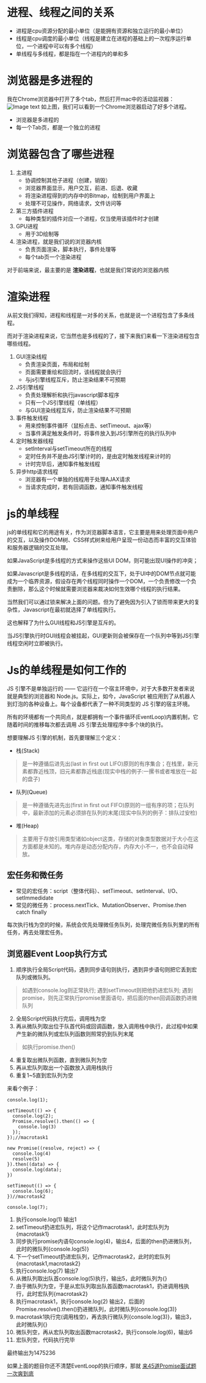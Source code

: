 # 进程、线程之间的关系

* 进程是cpu资源分配的最小单位（是能拥有资源和独立运行的最小单位）
* 线程是cpu调度的最小单位（线程是建立在进程的基础上的一次程序运行单位，一个进程中可以有多个线程）
* 单线程与多线程，都是指在一个进程内的单和多

# 浏览器是多进程的

我在Chrome浏览器中打开了多个tab，然后打开mac中的活动监视器：
![Image text](../styles/images/duojincheng.png)
如上图，我们可以看到一个Chrome浏览器启动了好多个进程。
* 浏览器是多进程的
* 每一个Tab页，都是一个独立的进程

# 浏览器包含了哪些进程

1. 主进程
    * 协调控制其他子进程（创建，销毁）
    * 浏览器界面显示，用户交互，前进、后退、收藏
    * 将渲染进程得到的内存中的Bitmap，绘制到用户界面上
    * 处理不可见操作，网络请求，文件访问等
2. 第三方插件进程
    * 每种类型的插件对应一个进程，仅当使用该插件时才创建
3. GPU进程
    * 用于3D绘制等
4. 渲染进程，就是我们说的浏览器内核
    * 负责页面渲染，脚本执行，事件处理等
    * 每个tab页一个渲染进程
    
对于前端来说，最主要的是 **渲染进程**，也就是我们常说的浏览器内核

# 渲染进程
从前文我们得知，进程和线程是一对多的关系，也就是说一个进程包含了多条线程。

而对于渲染进程来说，它当然也是多线程的了，接下来我们来看一下渲染进程包含哪些线程。

1. GUI渲染线程
    * 负责渲染页面，布局和绘制
    * 页面需要重绘和回流时，该线程就会执行
    * 与js引擎线程互斥，防止渲染结果不可预期
2. JS引擎线程
    * 负责处理解析和执行javascript脚本程序
    * 只有一个JS引擎线程（单线程）
    * 与GUI渲染线程互斥，防止渲染结果不可预期
3. 事件触发线程
    * 用来控制事件循环（鼠标点击、setTimeout、ajax等）
    * 当事件满足触发条件时，将事件放入到JS引擎所在的执行队列中
4. 定时触发器线程
    * setInterval与setTimeout所在的线程
    * 定时任务并不是由JS引擎计时的，是由定时触发线程来计时的
    * 计时完毕后，通知事件触发线程
5. 异步http请求线程
    * 浏览器有一个单独的线程用于处理AJAX请求
    * 当请求完成时，若有回调函数，通知事件触发线程

# js的单线程

js的单线程和它的用途有关，作为浏览器脚本语言，它主要是用来处理页面中用户的交互，以及操作DOM树、CSS样式树来给用户呈现一份动态而丰富的交互体验和服务器逻辑的交互处理。

如果JavaScript是多线程的方式来操作这些UI DOM，则可能出现UI操作的冲突；

如果Javascript是多线程的话，在多线程的交互下，处于UI中的DOM节点就可能成为一个临界资源，假设存在两个线程同时操作一个DOM，一个负责修改一个负责删除，那么这个时候就需要浏览器来裁决如何生效哪个线程的执行结果。

当然我们可以通过锁来解决上面的问题。但为了避免因为引入了锁而带来更大的复杂性，Javascript在最初就选择了单线程执行。

这也解释了为什么GUI线程和JS引擎是互斥的。

当JS引擎执行时GUI线程会被挂起，GUI更新则会被保存在一个队列中等到JS引擎线程空闲时立即被执行。

# Js的单线程是如何工作的

JS 引擎不是单独运行的 —— 它运行在一个宿主环境中，对于大多数开发者来说就是典型的浏览器和 Node.js。实际上，如今，JavaScript 被应用到了从机器人到灯泡的各种设备上。每个设备都代表了一种不同类型的 JS 引擎的宿主环境。

所有的环境都有一个共同点，就是都拥有一个事件循环(EventLoop)内置机制，它随着时间的推移每次都去调用 JS 引擎去处理程序中多个块的执行。

想要理解JS 引擎的机制，首先要理解三个定义：
* 栈(Stack)
> 是一种遵循后进先出(last in first out LIFO)原则的有序集合；在栈里，新元素都靠近栈顶，旧元素都靠近栈底(现实中栈的例子:一摞书或者堆放在一起的盘子)

* 队列(Queue)
> 是一种遵循先进先出(first in first out FIFO)原则的一组有序的项；在队列中，最新添加的元素必须排在队列的末尾(现实中队列的例子：排队过安检)

* 堆(Heap)
>  主要用于存放引用类型诸如object这类，存储的对象类型数据对于大小在这方面都是未知的。堆内存是动态分配内存，内存大小不一，也不会自动释放。


## 宏任务和微任务

* 常见的宏任务：script（整体代码）、setTimeout、setInterval、I/O、setImmedidate
* 常见的微任务：process.nextTick、MutationObserver、Promise.then catch finally

每次执行栈为空的时候，系统会优先处理微任务队列，处理完微任务队列里的所有任务，再去处理宏任务。

## 浏览器Event Loop执行方式

1. 顺序执行全局Script代码，遇到同步语句则执行，遇到异步语句则把它丢到宏队列或微队列。
> 如遇到console.log则正常执行;
> 遇到setTimeout则把他扔进宏队列;
> 遇到promise，则先正常执行promise里面语句，把后面的then回调函数扔进微队列
2. 全局Script代码执行完后，调用栈为空
3. 再从微队列取出位于队首代码或回调函数，放入调用栈中执行，此过程中如果产生新的微队列或宏队列函数则照常扔到队列末尾
> 如执行promise.then()
4. 重复取出微队列函数，直到微队列为空
5. 再从宏队列取出一个函数放入调用栈执行
6. 重复1~5直到宏队列为空

来看个例子：
```
console.log(1);

setTimeout(() => {
  console.log(2);
  Promise.resolve().then(() => {
    console.log(3)
  });
});//macrotask1

new Promise((resolve, reject) => {
  console.log(4)
  resolve(5)
}).then((data) => {
  console.log(data);
})

setTimeout(() => {
  console.log(6);
})//macrotask2

console.log(7);
```
1. 执行console.log(1)  输出1
2. setTimeout扔进宏队列，将这个记作macrotask1，此时宏队列为{macrotask1}
3. 同步执行promise内语句console.log(4)，输出4，后面的then扔进微队列，此时的微队列{console.log(5)}
4. 下一个setTimeout扔进宏队列，记作macrotask2，此时的宏队列{macrotask1,macrotask2}
5. 执行console.log(7) 输出7
6. 从微队列取出队首console.log(5)执行，输出5，此时微队列为{}
7. 由于微队列为空，于是从宏队列取出队首函数macrotask1，扔进调用栈执行，此时宏队列{macrotask2}
8. 执行macrotask1，执行console.log(2) 输出2，后面的Promise.resolve().then()扔进微队列，此时微队列{console.log(3)}
9. macrotask1执行完(调用栈空)，再去执行微队列{console.log(3)}，输出3，此时微队列{}
10. 微队列空，再从宏队列取出函数macrotask2，执行console.log(6)，输出6
11. 宏队列空，代码执行完毕

最终输出为1475236

如果上面的题目你还不清楚EventLoop的执行顺序，那就
[来45道Promise面试题一次爽到底](https://juejin.im/post/6844904077537574919) 





















